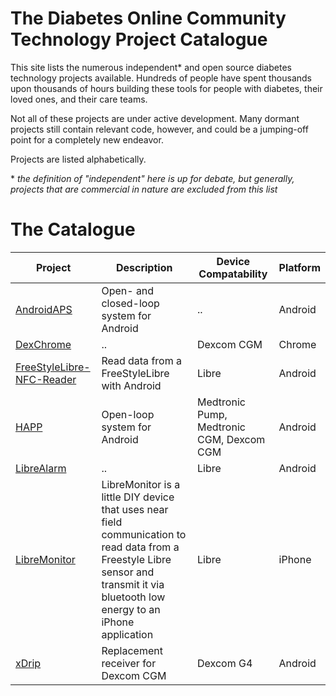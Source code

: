 # The Diabetes Online Community Technology Project Catalogue

This site lists the numerous independent\* and open source diabetes technology projects available. Hundreds of people have spent thousands upon thousands of hours building these tools for people with diabetes, their loved ones, and their care teams.

Not all of these projects are under active development. Many dormant projects still contain relevant code, however, and could be a jumping-off point for a completely new endeavor.

Projects are listed alphabetically.

\* _the definition of "independent" here is up for debate, but generally, projects that are commercial in nature are excluded from this list_

# The Catalogue

Project | Description | Device Compatability | Platform
------- | ----------- | -------------------- | --------
[AndroidAPS](https://github.com/MilosKozak/AndroidAPS) | Open- and closed-loop system for Android | .. | Android
[DexChrome](https://github.com/cobbs-totem/DexChrome) | .. | Dexcom CGM | Chrome
[FreeStyleLibre-NFC-Reader](https://github.com/vicktor/FreeStyleLibre-NFC-Reader) | Read data from a FreeStyleLibre with Android | Libre | Android
[HAPP](https://github.com/timomer/HAPP) | Open-loop system for Android | Medtronic Pump, Medtronic CGM, Dexcom CGM | Android
[LibreAlarm](https://github.com/pimpimmi/LibreAlarm) | .. | Libre | Android
[LibreMonitor](https://github.com/UPetersen/LibreMonitor) | LibreMonitor is a little DIY device that uses near field communication to read data from a Freestyle Libre sensor and transmit it via bluetooth low energy to an iPhone application | Libre | iPhone
[xDrip](https://github.com/StephenBlackWasAlreadyTaken/xDrip) | Replacement receiver for Dexcom CGM | Dexcom G4 | Android



